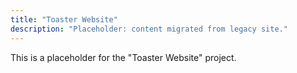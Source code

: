 ```yaml
---
title: "Toaster Website"
description: "Placeholder: content migrated from legacy site."
---
```


This is a placeholder for the "Toaster Website" project.
